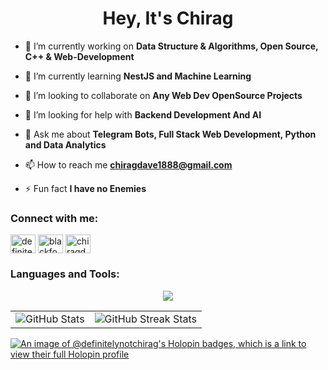<h1 align="center">Hey, It's Chirag</h1>

- 🔭 I’m currently working on **Data Structure & Algorithms, Open Source, C++ & Web-Development**

- 🌱 I’m currently learning **NestJS and Machine Learning**

- 👯 I’m looking to collaborate on **Any Web Dev OpenSource Projects**

- 🤝 I’m looking for help with **Backend Development And AI**

- 💬 Ask me about **Telegram Bots, Full Stack Web Development, Python and Data Analytics**

- 📫 How to reach me **chiragdave1888@gmail.com**

- ⚡ Fun fact **I have no Enemies**

<h3 align="left">Connect with me:</h3>
<p align="left">
<a href="https://dev.to/definitelynotchirag" target="blank"><img align="center" src="https://raw.githubusercontent.com/rahuldkjain/github-profile-readme-generator/master/src/images/icons/Social/devto.svg" alt="definitelynotchirag" height="30" width="40" /></a>
<a href="https://www.youtube.com/c/blackfox" target="blank"><img align="center" src="https://raw.githubusercontent.com/rahuldkjain/github-profile-readme-generator/master/src/images/icons/Social/youtube.svg" alt="blackfox" height="30" width="40" /></a>
<a href="https://www.hackerrank.com/chiragdave1888" target="blank"><img align="center" src="https://raw.githubusercontent.com/rahuldkjain/github-profile-readme-generator/master/src/images/icons/Social/hackerrank.svg" alt="chiragdave1888" height="30" width="40" /></a>
</p>

<h3 align="left">Languages and Tools:</h3>
<p align="center">
  <a href="https://skillicons.dev">
    <img src="https://skillicons.dev/icons?i=js,html,css,anaconda,arch,arduino,aws,cpp,docker,express,figma,firebase,gcp,mongodb,mysql,nodejs,postgres,prisma,py,react,supabase,tailwind,ts,vercel&perline=8" />
  </a>
</p>

<table>
  <tr>
    <td>
      <img align="center" src="https://github-readme-stats.vercel.app/api?username=definitelynotchirag&show_icons=true&locale=en" alt="GitHub Stats" />
    </td>
    <td>
      <img align="center" src="https://github-readme-streak-stats.herokuapp.com/?user=definitelynotchirag" alt="GitHub Streak Stats" />
    </td>
  </tr>
</table>

[![An image of @definitelynotchirag's Holopin badges, which is a link to view their full Holopin profile](https://holopin.me/definitelynotchirag)](https://holopin.io/@definitelynotchirag)
